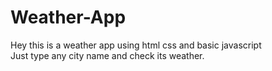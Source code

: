 # Weather-App

Hey this is a weather app using html css and basic javascript <br>
Just type any city name and check its weather.
